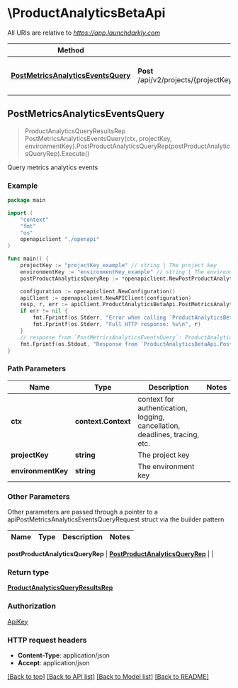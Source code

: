 # \ProductAnalyticsBetaApi

All URIs are relative to *https://app.launchdarkly.com*

Method | HTTP request | Description
------------- | ------------- | -------------
[**PostMetricsAnalyticsEventsQuery**](ProductAnalyticsBetaApi.md#PostMetricsAnalyticsEventsQuery) | **Post** /api/v2/projects/{projectKey}/environments/{environmentKey}/metrics/query | Query metrics analytics events



## PostMetricsAnalyticsEventsQuery

> ProductAnalyticsQueryResultsRep PostMetricsAnalyticsEventsQuery(ctx, projectKey, environmentKey).PostProductAnalyticsQueryRep(postProductAnalyticsQueryRep).Execute()

Query metrics analytics events



### Example

```go
package main

import (
    "context"
    "fmt"
    "os"
    openapiclient "./openapi"
)

func main() {
    projectKey := "projectKey_example" // string | The project key
    environmentKey := "environmentKey_example" // string | The environment key
    postProductAnalyticsQueryRep := *openapiclient.NewPostProductAnalyticsQueryRep(int64(123), int64(123), []openapiclient.MetricQueryRep{*openapiclient.NewMetricQueryRep("MetricKey_example")}) // PostProductAnalyticsQueryRep | 

    configuration := openapiclient.NewConfiguration()
    apiClient := openapiclient.NewAPIClient(configuration)
    resp, r, err := apiClient.ProductAnalyticsBetaApi.PostMetricsAnalyticsEventsQuery(context.Background(), projectKey, environmentKey).PostProductAnalyticsQueryRep(postProductAnalyticsQueryRep).Execute()
    if err != nil {
        fmt.Fprintf(os.Stderr, "Error when calling `ProductAnalyticsBetaApi.PostMetricsAnalyticsEventsQuery``: %v\n", err)
        fmt.Fprintf(os.Stderr, "Full HTTP response: %v\n", r)
    }
    // response from `PostMetricsAnalyticsEventsQuery`: ProductAnalyticsQueryResultsRep
    fmt.Fprintf(os.Stdout, "Response from `ProductAnalyticsBetaApi.PostMetricsAnalyticsEventsQuery`: %v\n", resp)
}
```

### Path Parameters


Name | Type | Description  | Notes
------------- | ------------- | ------------- | -------------
**ctx** | **context.Context** | context for authentication, logging, cancellation, deadlines, tracing, etc.
**projectKey** | **string** | The project key | 
**environmentKey** | **string** | The environment key | 

### Other Parameters

Other parameters are passed through a pointer to a apiPostMetricsAnalyticsEventsQueryRequest struct via the builder pattern


Name | Type | Description  | Notes
------------- | ------------- | ------------- | -------------


 **postProductAnalyticsQueryRep** | [**PostProductAnalyticsQueryRep**](PostProductAnalyticsQueryRep.md) |  | 

### Return type

[**ProductAnalyticsQueryResultsRep**](ProductAnalyticsQueryResultsRep.md)

### Authorization

[ApiKey](../README.md#ApiKey)

### HTTP request headers

- **Content-Type**: application/json
- **Accept**: application/json

[[Back to top]](#) [[Back to API list]](../README.md#documentation-for-api-endpoints)
[[Back to Model list]](../README.md#documentation-for-models)
[[Back to README]](../README.md)

